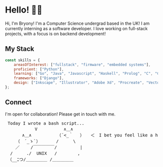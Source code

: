 # Hello! 👩‍💻
Hi, I'm Bryony! I'm a Computer Science undergrad based in the UK!
I am currently interning as a software developer. I love working on full-stack projects, with a focus is on backend development! 

## My Stack
```javascript
const skills = {
	areasOfInterest: ["fullstack", "firmware", "embedded systems"],
	proficient: ["Python"],
	learning: ["Go", "Java", "Javascript", "Haskell", "Prolog", "C", "CSS", "PHP", "HTML"],
	frameworks: ["Django"],
	design: ["Inkscape", "Illustrator", "Adobe Xd", "Procreate", "Vectornator"]
};
```


## Connect
I'm open for collaboration! Please get in touch with me.

<pre>
 Today I wrote a bash script...
　　　　　　　V 　　　　　 ∧＿∧　　　　　
　　　　∧＿∧ 　　　    （´<_｀ 　）　　＜　I bet you feel like a hacker now...
　　　（　´_ゝ`）　　　  /　    \
    ／　　 /￣￣￣￣￣/　    　　|　　　
  /　　  ./  UNIX   /        ,
 （__ﾆつ/＿＿＿＿＿ /＿＿＿＿＿
</pre>
